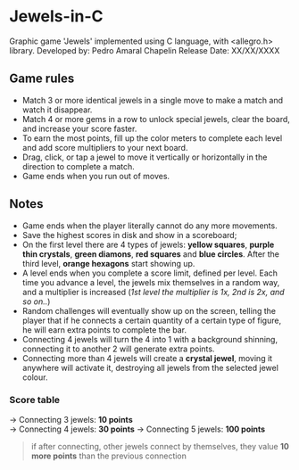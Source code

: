 # Jewels-in-C
Graphic game 'Jewels' implemented using C language, with &lt;allegro.h> library.
Developed by: Pedro Amaral Chapelin
Release Date: XX/XX/XXXX
  
  
## Game rules

- Match 3 or more identical jewels in a single move to make a match and watch it disappear.
- Match 4 or more gems in a row to unlock special jewels, clear the board, and increase your score faster.
- To earn the most points, fill up the color meters to complete each level and add score multipliers to your next board.
- Drag, click, or tap a jewel to move it vertically or horizontally in the direction to complete a match.
- Game ends when you run out of moves.

## Notes

- Game ends when the player literally cannot do any more movements.
- Save the highest scores in disk and show in a scoreboard;
- On the first level there are 4 types of jewels: **yellow squares**, **purple thin crystals**, **green diamons**, **red squares** and **blue circles**. After the third level, **orange hexagons** start showing up.
- A level ends when you complete a score limit, defined per level. Each time you advance a level, the jewels mix themselves in a random way, and a multiplier is increased (*1st level the multiplier is 1x, 2nd is 2x, and so on..*)
- Random challenges will eventually show up on the screen, telling the player that if he connects a certain quantity of a certain type of figure, he will earn extra points to complete the bar.
- Connecting 4 jewels will turn the 4 into 1 with a background shinning, connecting it to another 2 will generate extra points.
- Connecting more than 4 jewels will create a **crystal jewel**, moving it anywhere will activate it, destroying all jewels from the selected jewel colour.

### Score table

-> Connecting 3 jewels: **10 points**  
-> Connecting 4 jewels: **30 points**
-> Connecting 5 jewels: **100 points**  
> if after connecting, other jewels connect by themselves, they value **10 more points** than the previous connection
